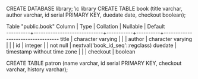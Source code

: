 CREATE DATABASE library;
\c library
CREATE TABLE book (title varchar, author varchar, id serial PRIMARY KEY, duedate date, checkout boolean);


Table "public.book"
Column  |            Type             | Collation | Nullable |             Default              
----------+-----------------------------+-----------+----------+----------------------------------
title    | character varying           |           |          |
author   | character varying           |           |          |
id       | integer                     |           | not null | nextval('book_id_seq'::regclass)
duedate  | timestamp without time zone |           |          |
checkout | boolean

CREATE TABLE patron (name varchar, id serial PRIMARY KEY, checkout varchar, history varchar);
